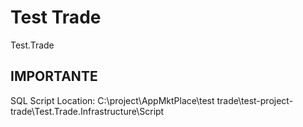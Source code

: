 # Test Trade
Test.Trade
## IMPORTANTE
SQL Script Location: C:\project\AppMktPlace\test trade\test-project-trade\Test.Trade.Infrastructure\Script
